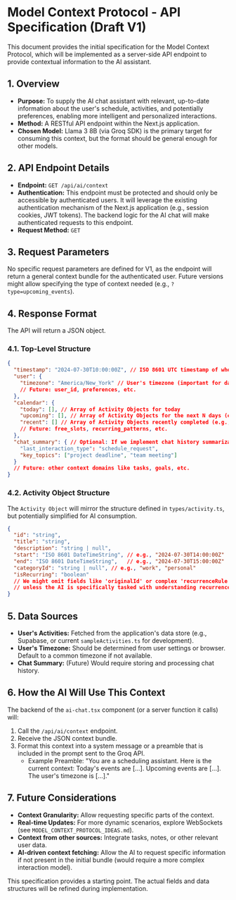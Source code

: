 # Model Context Protocol - API Specification (Draft V1)

This document provides the initial specification for the Model Context Protocol, which will be implemented as a server-side API endpoint to provide contextual information to the AI assistant.

## 1. Overview

*   **Purpose:** To supply the AI chat assistant with relevant, up-to-date information about the user's schedule, activities, and potentially preferences, enabling more intelligent and personalized interactions.
*   **Method:** A RESTful API endpoint within the Next.js application.
*   **Chosen Model:** Llama 3 8B (via Groq SDK) is the primary target for consuming this context, but the format should be general enough for other models.

## 2. API Endpoint Details

*   **Endpoint:** `GET /api/ai/context`
*   **Authentication:** This endpoint must be protected and should only be accessible by authenticated users. It will leverage the existing authentication mechanism of the Next.js application (e.g., session cookies, JWT tokens). The backend logic for the AI chat will make authenticated requests to this endpoint.
*   **Request Method:** `GET`

## 3. Request Parameters

No specific request parameters are defined for V1, as the endpoint will return a general context bundle for the authenticated user. Future versions might allow specifying the type of context needed (e.g., `?type=upcoming_events`).

## 4. Response Format

The API will return a JSON object.

### 4.1. Top-Level Structure

```json
{
  "timestamp": "2024-07-30T10:00:00Z", // ISO 8601 UTC timestamp of when the context was generated
  "user": {
    "timezone": "America/New_York" // User's timezone (important for date/time interpretation)
    // Future: user_id, preferences, etc.
  },
  "calendar": {
    "today": [], // Array of Activity Objects for today
    "upcoming": [], // Array of Activity Objects for the next N days (e.g., 7 days)
    "recent": [] // Array of Activity Objects recently completed (e.g., last 3)
    // Future: free_slots, recurring_patterns, etc.
  },
  "chat_summary": { // Optional: If we implement chat history summarization
    "last_interaction_type": "schedule_request",
    "key_topics": ["project deadline", "team meeting"]
  }
  // Future: other context domains like tasks, goals, etc.
}
```

### 4.2. Activity Object Structure

The `Activity Object` will mirror the structure defined in `types/activity.ts`, but potentially simplified for AI consumption.

```json
{
  "id": "string",
  "title": "string",
  "description": "string | null",
  "start": "ISO 8601 DateTimeString", // e.g., "2024-07-30T14:00:00Z"
  "end": "ISO 8601 DateTimeString",   // e.g., "2024-07-30T15:00:00Z"
  "categoryId": "string | null", // e.g., "work", "personal"
  "isRecurring": "boolean"
  // We might omit fields like 'originalId' or complex 'recurrenceRule' objects for the AI context,
  // unless the AI is specifically tasked with understanding recurrence patterns.
}
```

## 5. Data Sources

*   **User's Activities:** Fetched from the application's data store (e.g., Supabase, or current `sampleActivities.ts` for development).
*   **User's Timezone:** Should be determined from user settings or browser. Default to a common timezone if not available.
*   **Chat Summary:** (Future) Would require storing and processing chat history.

## 6. How the AI Will Use This Context

The backend of the `ai-chat.tsx` component (or a server function it calls) will:
1.  Call the `/api/ai/context` endpoint.
2.  Receive the JSON context bundle.
3.  Format this context into a system message or a preamble that is included in the prompt sent to the Groq API.
    *   Example Preamble: "You are a scheduling assistant. Here is the current context: Today's events are [...]. Upcoming events are [...]. The user's timezone is [...]."

## 7. Future Considerations

*   **Context Granularity:** Allow requesting specific parts of the context.
*   **Real-time Updates:** For more dynamic scenarios, explore WebSockets (see `MODEL_CONTEXT_PROTOCOL_IDEAS.md`).
*   **Context from other sources:** Integrate tasks, notes, or other relevant user data.
*   **AI-driven context fetching:** Allow the AI to request specific information if not present in the initial bundle (would require a more complex interaction model).

This specification provides a starting point. The actual fields and data structures will be refined during implementation.
```
